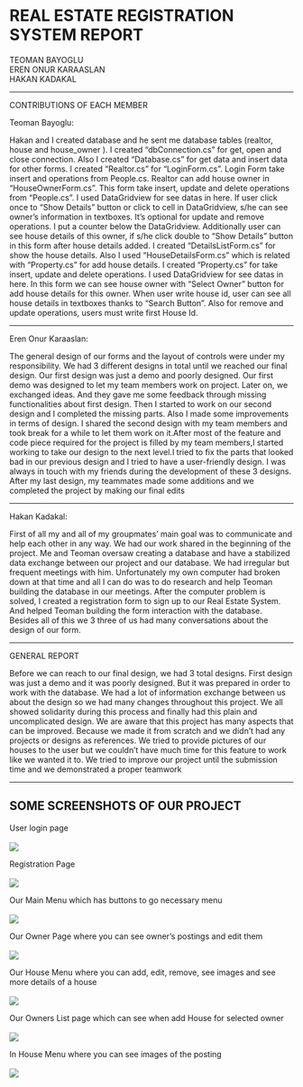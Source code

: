 # REAL ESTATE REGISTRATION SYSTEM REPORT
 TEOMAN BAYOGLU<br/>
 EREN ONUR KARAASLAN<br/>
 HAKAN KADAKAL<hr>
CONTRIBUTIONS OF EACH MEMBER

<p>Teoman Bayoglu:</p> Hakan and I created database and he sent me database
tables (realtor, house and house_owner ). I created “dbConnection.cs” for
get, open and close connection. Also I created “Database.cs” for get data
and insert data for other forms. I created “Realtor.cs” for “LoginForm.cs”.
Login Form take insert and operations from People.cs. Realtor can add
house owner in “HouseOwnerForm.cs”. This form take insert, update and
delete operations from “People.cs”. I used DataGridview for see datas in
here. If user click once to “Show Details” button or click to cell in
DataGridview, s/he can see owner’s information in textboxes. It’s optional
for update and remove operations. I put a counter below the DataGridview.
Additionally user can see house details of this owner, if s/he click double
to “Show Details” button in this form after house details added. I created
“DetailsListForm.cs” for show the house details. Also I used
“HouseDetailsForm.cs” which is related with “Property.cs” for add house
details. I created “Property.cs” for take insert, update and delete
operations. I used DataGridview for see datas in here. In this form we can
see house owner with “Select Owner” button for add house details for this
owner. When user write house id, user can see all house details in
textboxes thanks to “Search Button”. Also for remove and update
operations, users must write first House Id.<hr/>
<p>Eren Onur Karaaslan:</p> The general design of our forms and the layout of
controls were under my responsibility. We had 3 different designs in total
until we reached our final design. Our first design was just a demo and
poorly designed. Our first demo was designed to let my team members
work on project. Later on, we exchanged ideas. And they gave me some
feedback through missing functionalities about first design. Then I started
to work on our second design and I completed the missing parts. Also I
made some improvements in terms of design. I shared the second design
with my team members and took break for a while to let them work on
it.After most of the feature and code piece required for the project is filled
by my team members,I started working to take our design to the next
level.I tried to fix the parts that looked bad in our previous design and I
tried to have a user-friendly design. I was always in touch with my friends
during the development of these 3 designs. After my last design, my
teammates made some additions and we completed the project by making
our final edits<hr/>
<p>Hakan Kadakal:</p>First of all my and all of my groupmates’ main goal was to
communicate and help each other in any way. We had our work shared in
the beginning of the project. Me and Teoman oversaw creating a database
and have a stabilized data exchange between our project and our
database. We had irregular but frequent meetings with him. Unfortunately
my own computer had broken down at that time and all I can do was to do
research and help Teoman building the database in our meetings. After
the computer problem is solved, I created a registration form to sign up to
our Real Estate System. And helped Teoman building the form interaction
with the database. Besides all of this we 3 three of us had many
conversations about the design of our form.<hr/>
<p>GENERAL REPORT<p/>

Before we can reach to our final design, we had 3 total designs. First
design was just a demo and it was poorly designed. But it was prepared in
order to work with the database. We had a lot of information exchange
between us about the design so we had many changes throughout this
project. We all showed solidarity during this process and finally had this
plain and uncomplicated design. We are aware that this project has many
aspects that can be improved. Because we made it from scratch and we
didn’t had any projects or designs as references. We tried to provide
pictures of our houses to the user but we couldn’t have much time for this
feature to work like we wanted it to. We tried to improve our project until
the submission time and we demonstrated a proper teamwork<hr/>
## SOME SCREENSHOTS OF OUR PROJECT

User login page<br/><br/>
<img src="https://github.com/bayogluteoman/CSharp-Projects/blob/main/Project%20Screenshots/LoginPage.png" />

Registration Page<br/><br/>
<img src="https://github.com/bayogluteoman/CSharp-Projects/blob/main/Project%20Screenshots/SignupPage.png" />

Our Main Menu which has buttons to go necessary menu<br/><br/>
<img src="https://github.com/bayogluteoman/CSharp-Projects/blob/main/Project%20Screenshots/MainMenu.png" />

Our Owner Page where you can see owner’s postings and edit them<br/><br/>
<img src="https://github.com/bayogluteoman/CSharp-Projects/blob/main/Project%20Screenshots/OwnersMenu.png" />

Our House Menu where you can add, edit, remove, see images and see more details of a house<br/><br/>
<img src="https://github.com/bayogluteoman/CSharp-Projects/blob/main/Project%20Screenshots/HouseMenu.png" />

Our Owners List page which can see when add House for selected owner<br/><br/>
<img src="https://github.com/bayogluteoman/CSharp-Projects/blob/main/Project%20Screenshots/ShowOwners.png" />

In House Menu where you can see images of the posting<br/><br/>
<img src="https://github.com/bayogluteoman/CSharp-Projects/blob/main/Project%20Screenshots/ShowImage.png" />




